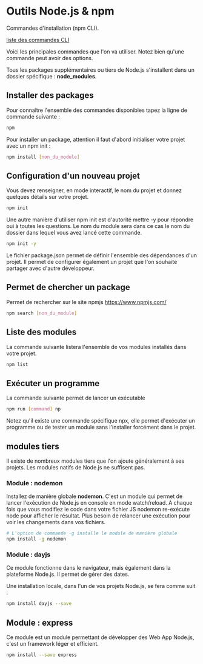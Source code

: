 # Outils Node.js & npm

Commandes d'installation (npm CLI).

[liste des commandes CLI](https://docs.npmjs.com/cli/v6/commands)

Voici les principales commandes que l'on va utiliser. Notez bien qu'une commande peut avoir des options.

Tous les packages supplémentaires ou tiers de Node.js s'installent dans un dossier spécifique : **node_modules**.

## Installer des packages

Pour connaître l'ensemble des commandes disponibles tapez la ligne de commande suivante :

```bash
npm 
```

Pour installer un package, attention il faut d'abord initialiser votre projet avec un npm init :

```bash
npm install [non_du_module]
```
## Configuration d'un nouveau projet

Vous devez renseigner, en mode interactif, le nom du projet et donnez quelques détails sur votre projet.

```bash
npm init 
```

Une autre manière d'utiliser npm init est d'autorité mettre -y pour répondre oui à toutes les questions. Le nom du module sera dans ce cas le nom du dossier dans lequel vous avez lancé cette commande.

```bash
npm init -y 
```

Le fichier package.json permet de définir l'ensemble des dépendances d'un projet. Il permet de configurer également un projet que l'on souhaite partager avec d'autre développeur.

## Permet de chercher un package

Permet de rechercher sur le site npmjs https://www.npmjs.com/

```bash
npm search [non_du_module]
```

## Liste des modules

La commande suivante listera l'ensemble de vos modules installés dans votre projet.

```bash
npm list 
```

## Exécuter un programme

La commande suivante permet de lancer un exécutable

```bash
npm run [command] np
```

Notez qu'il existe une commande spécifique npx, elle permet d'exécuter un programme ou de tester un module sans l'installer forcément dans le projet. 

## modules tiers 

Il existe de nombreux modules tiers que l'on ajoute généralement à ses projets. Les modules natifs de Node.js ne suffisent pas.

### Module : nodemon

Installez de manière globale **nodemon**. C'est un module qui permet de lancer l'exécution de Node.js en console en mode watch/reload. A chaque fois que vous modifiez le code dans votre fichier JS nodemon re-exécute node pour afficher le résultat. Plus besoin de relancer une exécution pour voir les changements dans vos fichiers.

```bash
# L'option de commande -g installe le module de manière globale
npm install -g nodemon 
```

### Module : dayjs

Ce module fonctionne dans le navigateur, mais également dans la plateforme Node.js. Il permet de gérer des dates.

Une installation locale, dans l'un de vos projets Node.js, se fera comme suit :

```bash
npm install dayjs --save
```

## Module : express

Ce module est un module permettant de développer des Web App Node.js, c'est un framework léger et efficient.

```bash
npm install --save express 
```
